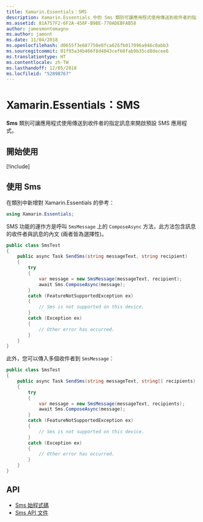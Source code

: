 ```yaml
---
title: Xamarin.Essentials：SMS
description: Xamarin.Essentials 中的 Sms 類別可讓應用程式使用傳送到收件者的指定訊息來開啟預設 SMS 應用程式。
ms.assetid: 81A757F2-6F2A-458F-B9BE-770ADEBFAB58
author: jamesmontemagno
ms.author: jamont
ms.date: 11/04/2018
ms.openlocfilehash: d0655f3e687750e0fca626fb017096a946c0abb3
ms.sourcegitcommit: 01f93a34b466f8d4043cef68fab9b35cd8decee6
ms.translationtype: HT
ms.contentlocale: zh-TW
ms.lasthandoff: 12/05/2018
ms.locfileid: "52898767"
---
```

# <a name="xamarinessentials-sms"></a>Xamarin.Essentials：SMS

**Sms** 類別可讓應用程式使用傳送到收件者的指定訊息來開啟預設 SMS 應用程式。

## <a name="get-started"></a>開始使用

[!include[](~/essentials/includes/get-started.md)]

## <a name="using-sms"></a>使用 Sms

在類別中新增對 Xamarin.Essentials 的參考：

```csharp
using Xamarin.Essentials;
```

SMS 功能的運作方是呼叫 `SmsMessage` 上的 `ComposeAsync` 方法，此方法包含訊息的收件者與訊息的內文 (兩者皆為選擇性)。

```csharp
public class SmsTest
{
    public async Task SendSms(string messageText, string recipient)
    {
        try
        {
            var message = new SmsMessage(messageText, recipient);
            await Sms.ComposeAsync(message);
        }
        catch (FeatureNotSupportedException ex)
        {
            // Sms is not supported on this device.
        }
        catch (Exception ex)
        {
            // Other error has occurred.
        }
    }
}
```

此外，您可以傳入多個收件者到 `SmsMessage`：

```csharp
public class SmsTest
{
    public async Task SendSms(string messageText, string[] recipients)
    {
        try
        {
            var message = new SmsMessage(messageText, recipients);
            await Sms.ComposeAsync(message);
        }
        catch (FeatureNotSupportedException ex)
        {
            // Sms is not supported on this device.
        }
        catch (Exception ex)
        {
            // Other error has occurred.
        }
    }
}
```

## <a name="api"></a>API

- [Sms 始程式碼](https://github.com/xamarin/Essentials/tree/master/Xamarin.Essentials/Sms)
- [Sms API 文件](xref:Xamarin.Essentials.Sms)
